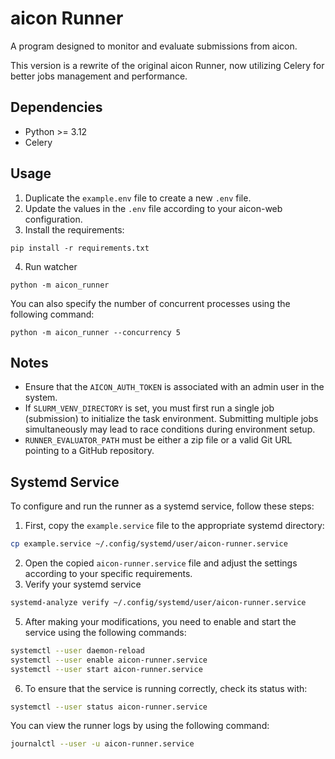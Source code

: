# aicon Runner

A program designed to monitor and evaluate submissions from aicon.

This version is a rewrite of the original aicon Runner, now utilizing Celery for better jobs management and performance.

## Dependencies

* Python >= 3.12
* Celery

## Usage

1. Duplicate the `example.env` file to create a new `.env` file.
2. Update the values in the `.env` file according to your aicon-web configuration.
3. Install the requirements:
```
pip install -r requirements.txt
```
4. Run watcher
```
python -m aicon_runner
```

You can also specify the number of concurrent processes using the following command:
```
python -m aicon_runner --concurrency 5
```

## Notes

* Ensure that the `AICON_AUTH_TOKEN` is associated with an admin user in the system.
* If `SLURM_VENV_DIRECTORY` is set, you must first run a single job (submission) to initialize the task environment. Submitting multiple jobs simultaneously may lead to race conditions during environment setup.
* `RUNNER_EVALUATOR_PATH` must be either a zip file or a valid Git URL pointing to a GitHub repository.

## Systemd Service

To configure and run the runner as a systemd service, follow these steps:

1. First, copy the `example.service` file to the appropriate systemd directory:
```bash
cp example.service ~/.config/systemd/user/aicon-runner.service
```
2. Open the copied `aicon-runner.service` file and adjust the settings according to your specific requirements.
4. Verify your systemd service
```bash
systemd-analyze verify ~/.config/systemd/user/aicon-runner.service
```
5. After making your modifications, you need to enable and start the service using the following commands:
```bash
systemctl --user daemon-reload
systemctl --user enable aicon-runner.service
systemctl --user start aicon-runner.service
```
6. To ensure that the service is running correctly, check its status with:
```bash
systemctl --user status aicon-runner.service
```

You can view the runner logs by using the following command:
```bash
journalctl --user -u aicon-runner.service
```
